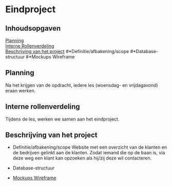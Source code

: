 # Eindproject

## Inhoudsopgaven
[Planning](#planning)  
[Interne Rollenverdeling](#Interne-Rollenverdeling)  
[Beschrijving van het project](#Beschrijving-van-het-project)
  #*Definitie/afbakening/scope
  #*Database-structuur
  #*Mockups Wireframe
## Planning

Na het krijgen van de opdracht, iedere les (woensdag- en vrijdagavond) eraan werken.

## Interne rollenverdeling

Tijdens de les, werken we samen aan het eindproject.

## Beschrijving van het project

  * Definitie/afbakening/scope
    Website met een overzicht van de klanten en de bedrijven gelinkt aan de klanten.
    Zodat iemand die op de baan is, via deze weg een klant kan opzoeken als hij/zij deze wil contacteren.
  * Database-structuur
    
  * [Mockups Wireframe](https://www.figma.com/file/BWDE1DvS1GZmUwl4A2Qvxyot/Untitled?node-id=1%3A326)
